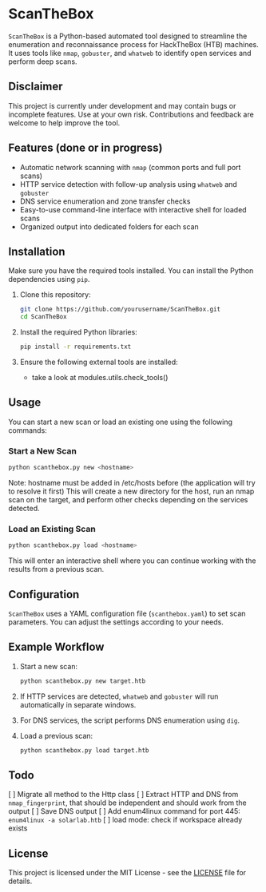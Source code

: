 # ScanTheBox

`ScanTheBox` is a Python-based automated tool designed to streamline the enumeration and reconnaissance process for HackTheBox (HTB) machines. It uses tools like `nmap`, `gobuster`, and `whatweb` to identify open services and perform deep scans.

## Disclaimer
This project is currently under development and may contain bugs or incomplete features. Use at your own risk. Contributions and feedback are welcome to help improve the tool.

## Features (done or in progress)

- Automatic network scanning with `nmap` (common ports and full port scans)
- HTTP service detection with follow-up analysis using `whatweb` and `gobuster`
- DNS service enumeration and zone transfer checks
- Easy-to-use command-line interface with interactive shell for loaded scans
- Organized output into dedicated folders for each scan

## Installation

Make sure you have the required tools installed. You can install the Python dependencies using `pip`.

1. Clone this repository:

   ```bash
   git clone https://github.com/yourusername/ScanTheBox.git
   cd ScanTheBox
   ```

2. Install the required Python libraries:

   ```bash
   pip install -r requirements.txt
   ```

3. Ensure the following external tools are installed:
   - take a look at modules.utils.check_tools()

## Usage

You can start a new scan or load an existing one using the following commands:

### Start a New Scan

```bash
python scanthebox.py new <hostname>
```

Note: hostname must be added in /etc/hosts before (the application will try to resolve it first)
This will create a new directory for the host, run an nmap scan on the target, and perform other checks depending on the services detected.

### Load an Existing Scan

```bash
python scanthebox.py load <hostname>
```

This will enter an interactive shell where you can continue working with the results from a previous scan.

## Configuration

`ScanTheBox` uses a YAML configuration file (`scanthebox.yaml`) to set scan parameters. You can adjust the settings according to your needs.

## Example Workflow

1. Start a new scan:
   ```bash
   python scanthebox.py new target.htb
   ```

2. If HTTP services are detected, `whatweb` and `gobuster` will run automatically in separate windows.

3. For DNS services, the script performs DNS enumeration using `dig`.

4. Load a previous scan:
   ```bash
   python scanthebox.py load target.htb
   ```

## Todo
[ ] Migrate all method to the Http class
[ ] Extract HTTP and DNS from `nmap_fingerprint`, that should be independent and should work from the output
[ ] Save DNS output
[ ] Add enum4linux command for port 445: `enum4linux -a solarlab.htb`
[ ] load mode: check if workspace already exists

## License

This project is licensed under the MIT License - see the [LICENSE](LICENSE) file for details.